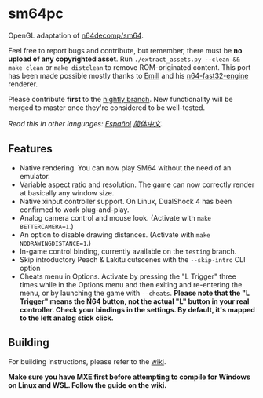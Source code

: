 # sm64pc
OpenGL adaptation of [n64decomp/sm64](https://github.com/n64decomp/sm64). 

Feel free to report bugs and contribute, but remember, there must be **no upload of any copyrighted asset**. 
Run `./extract_assets.py --clean && make clean` or `make distclean` to remove ROM-originated content. This port has been made possible mostly thanks to [Emill](https://github.com/Emill) and his [n64-fast32-engine](https://github.com/Emill/n64-fast3d-engine/) renderer.


Please contribute **first** to the [nightly branch](https://github.com/sm64pc/sm64pc/tree/nightly/). New functionality will be merged to master once they're considered to be well-tested.

*Read this in other languages: [Español](README_es_ES.md) [简体中文](README_zh_CN.md).*

## Features

 * Native rendering. You can now play SM64 without the need of an emulator. 
 * Variable aspect ratio and resolution. The game can now correctly render at basically any window size.
 * Native xinput controller support. On Linux, DualShock 4 has been confirmed to work plug-and-play.
 * Analog camera control and mouse look. (Activate with `make BETTERCAMERA=1`.)
 * An option to disable drawing distances. (Activate with `make NODRAWINGDISTANCE=1`.)
 * In-game control binding, currently available on the `testing` branch.
 * Skip introductory Peach & Lakitu cutscenes with the `--skip-intro` CLI option
 * Cheats menu in Options. Activate by pressing the "L Trigger" three times while in the Options menu and then exiting and re-entering the menu, or by launching the game with `--cheats`. **Please note that the "L Trigger" means the N64 button, not the actual "L" button in your real controller. Check your bindings in the settings. By default, it's mapped to the left analog stick click.**

## Building
For building instructions, please refer to the [wiki](https://github.com/sm64pc/sm64pc/wiki).

**Make sure you have MXE first before attempting to compile for Windows on Linux and WSL. Follow the guide on the wiki.**
